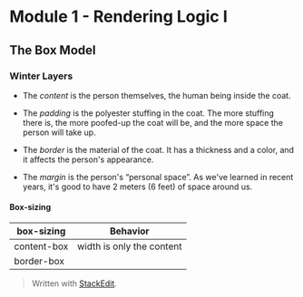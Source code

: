 
# Module 1  - Rendering Logic I

## The Box Model

### Winter Layers
-   The  _content_  is the person themselves, the human being inside the coat.
    
-   The  _padding_  is the polyester stuffing in the coat. The more stuffing there is, the more poofed-up the coat will be, and the more space the person will take up.
    
-   The  _border_  is the material of the coat. It has a thickness and a color, and it affects the person's appearance.
    
-   The  _margin_  is the person's “personal space”. As we've learned in recent years, it's good to have 2 meters (6 feet) of space around us.

#### Box-sizing
| box-sizing | Behavior  |
|--|--|
|  content-box| width is only the content |
|  border-box|  |


> Written with [StackEdit](https://stackedit.io/).
<!--stackedit_data:
eyJoaXN0b3J5IjpbODgyMzIzNjQxLC0xNzA5ODEyOTQwLC0yNj
UwMDEwOTBdfQ==
-->